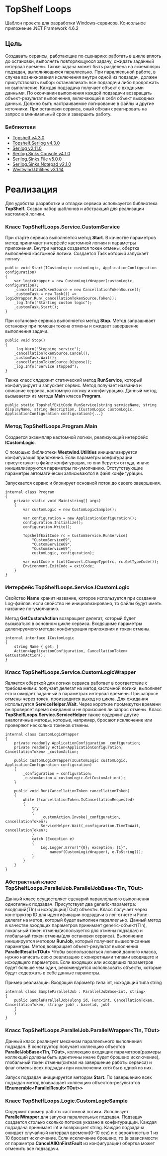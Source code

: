 # TopShelf Loops

Шаблон проекта для разработки Windows-сервисов.
Консольное приложение .NET Framework 4.6.2

## Цель

Создавать сервисы, работающие по сценарию: работать в цикле вплоть до остановки, выполнять повторяющуюся задачу, ожидать заданный интервал времени. Также задача может быть разделена на экземпляры подзадач, выполняющихся параллельно. При параллельной работе, в случае возникновения исключения внутри одной из подзадач, должен присутствовать выбор: останавливать все подзадачи либо продолжать их выполнение. Каждая подзадача получает объект с входными данными. По окончании выполнения каждой подзадачи возвращать объект-результат выполнения, включающий в себя объект выходных данных. Должно быть настраиваемое логирование в файлы и другие источники. При остановки сервиса, оный обязан среагировать на запрос в минимальный срок и завершить работу.

### Библиотеки

- [Topshelf v4.3.0](https://topshelf.readthedocs.io/en/latest/)
- [Topshelf.Serilog v4.3.0](https://www.nuget.org/packages/Topshelf.Serilog/)
- [Serilog v2.11.0](https://serilog.net/)
- [Serilog.Sinks.Console v4.1.0](https://github.com/serilog/serilog-sinks-console)
- [Serilog.Sinks.File v5.0.0](https://github.com/serilog/serilog-sinks-file)
- [Serilog.Sinks.Notepad v2.1.0](https://github.com/serilog-contrib/serilog-sinks-notepad)
- [Westwind.Utilities v3.1.14](https://github.com/RickStrahl/Westwind.Utilities)

# Реализация

Для удобства разработки и отладки сервиса используется библиотека **TopShelf**. Создан набор шаблонов и абстракций для реализации кастомной логики.

### Класс TopShelfLoops.Service.CustomService

При старте сервиса выполняется метод **Start**. В качестве параметров метод принимает интерфейс кастомной логики и параметры приложения. Внутри метода создается токен отмены, обертка выполнения кастомной логики. Создается Task который запускает логику. 

    public void Start(ICustomLogic customLogic, ApplicationConfiguration configuration)
    {
        var logicWrapper = new CustomLogicWrapper(customLogic, configuration);
        _cancellationTokenSource = new CancellationTokenSource();
        _customTask = new Task(() => logicWrapper.Run(_cancellationTokenSource.Token));
        _log.Info("Starting custom logic");
        _customTask.Start();
    }

При остановке сервиса выполняется метод **Stop**. Метод запрашивает остановку при помощи токена отмены и ожидает завершение выполнения задачи.


    public void Stop()
    {
        _log.Warn("Stopping service");
        _cancellationTokenSource.Cancel();
        _customTask.Wait();
        _cancellationTokenSource.Dispose();
        _log.Info("Service stopped");
    }

Также класс слдержит статический метод **RunService**, который конфигурирует и запускает сервис. Метод получает названия и описание сервиса, кастомную логику и конфигурацию. Данный метод вызывается из метода **Main** класса **Program**.

    public static TopshelfExitCode RunService(string serviceName, string displayName, string description, ICustomLogic customLogic, ApplicationConfiguration configuration){...}

### Метод TopShelfLoops.Program.Main

Создается экземпляр кастомной логики, реализующий интерфейс **ICustomLogic**.

С помощью библиотеки **Westwind.Utilities** инициализируется конфигурация приложения. Если параметры конфигурации присутствуют в файле конфигурации, то они берутся оттуда, иначе инициализируются параметры по-умолчанию. Отстутствующие параметры автоматически записываются в файл конфигурации.

Запускается сервис и блокирует основной поток до своего завершения.

    internal class Program
    {
        private static void Main(string[] args)
        {
            var customLogic = new CustomLogicSample();

            var configuration = new ApplicationConfiguration();
            configuration.Initialize();
            configuration.Write();

            TopshelfExitCode rc = CustomService.RunService(
                "CustomService69",
                "CustomService69",
                "CustomService69",
                customLogic, configuration);

            var exitCode = (int)Convert.ChangeType(rc, rc.GetTypeCode());
            Environment.ExitCode = exitCode;
        }
    }

### Интерфейс TopShelfLoops.Service.ICustomLogic

Свойство **Name** хранит название, которое используется при создании Log-файлов. если свойство не инициализировано, то файлы будут иметь название по-умолчанию.

Метод **GetCustomAction** возвращает делегат, который будет вызываться в основном цикле сервиса. Входящиме параметры делегируемого метода: конфигурация приложения и токен отмены.

    internal interface ICustomLogic
    {
        string Name { get; }
        Action<ApplicationConfiguration, CancellationToken> GetCustomAction();
    }


### Класс TopShelfLoops.Service.CustomLogicWrapper

Является оберткой для логики сервиса работает в соответствие с требованиями: получает делегат на метод кастомной логики, выполняет его и ожидает заданный в параметрах интервал времени. При запросе отмены через токен, производится выход из цикла. Для ожидания используется **ServiceHelper.Wait**. Через короткие промежутки времени он проверяет время ожидания и не произошел ли запрос отмены. Класс **TopShelfLoops.Service.ServiceHelper** также содержит другие аналогичные методы, которые, например, бросают исключение или проверяют несколько токенов отмены.


    internal class CustomLogicWrapper
    {
        private readonly ApplicationConfiguration _configuration;
        private readonly Action<ApplicationConfiguration, CancellationToken> _customAction;

        public CustomLogicWrapper(ICustomLogic customLogic, ApplicationConfiguration configuration)
        {
            _configuration = configuration;
            _customAction = customLogic.GetCustomAction();
        }

        public void Run(CancellationToken cancellationToken)
        {
            while (!cancellationToken.IsCancellationRequested)
            {
                try
                {
                    _customAction.Invoke(_configuration, cancellationToken);
                    ServiceHelper.Wait(_configuration.TimeToWait, cancellationToken);
                }
                catch (Exception e)
                {
                    Log.Logger.Error("{0}; exception; {1}",
                        nameof(CustomLogicWrapper), e.ToString());
                }
            }
        }
    }

### Абстрактный класс **TopShelfLoops.ParallelJob.ParallelJobBase&lt;TIn, TOut&gt;**

Данный класс осуществляет сценарий параллельного выполнения однотипных подзадач. Присутствует два generic-параметра: входящий(TIn) и исходящий(TOut) объекты. Класс получает через конструктор ID для идентификации подзадачи в лог-отчете и Func-делегат на метод, который будет выполнен параллельно. Данный метод в качестве входящих параметров принимает generic-объект(TIn), локальный токен отмены(используется для отмены подзадач) и глобальный токен отмены(для остановки сервиса). Выполнение инициируется методом **RunJob**, который получает вышеописанные параметры. Метод возвращает объект-результат выполнения **ParallelResult&lt;TOut&gt;** Чтобы воспользоваться логикой данного класса, нужно написать свою реализацию с конкретными типами входящего и исходящего параметров. Если входящих или исходящих параметров будет больше чем один, рекомендуется использовать объекты, которые будут содержать в себе данные параметры.

Пример реализации. Входящий параметр типа int, исходящий типа string

    internal class SampleParallelJob : ParallelJobBase<int, string>
    {
        public SampleParallelJob(ulong id, Func<int, CancellationToken, CancellationToken, string> job) : base(id, job)
        {
        }
    }

### Класс TopShelfLoops.ParallelJob.ParallelWrapper&lt;TIn, TOut&gt;

Данный класс реализует механизм параллельного выполнения подзадач. В конструктор получает коллекцию объектов **ParallelJobBase&lt;TIn, TOut&gt;**, коллекцию входящих параметров(размеры коллекций должны быть идентичны иначе будет брошено исключение), глобальный токен отмены(сигнал на завершение работы сервиса) и флаг отмены всех подзадач при исключении хотя бы в одной из них.

Запуск подзадач инициируется методом **Start**. По завершению всех подзадач метод возвращает коллекцию объектов-результатов **IEnumerable<ParallelResult&lt;TOut&gt;&gt;**


### Класс TopShelfLoops.Logic.CustomLogicSample

Содержит пример работы кастомной логики. Использует **ParallelWrapper** для запуска параллельных подзадач. Подзадач создается столько сколько потоков указано в конфигурацции. Каждая подзадача принимает int и возвращает string. Каждая подзадача ожидает случайный интервал времени(0-10 сек) и с вероятностью 1 из 10 бросает исключение. Если исключение брошено, то (в зависимости от параметра **CancelAllOnFirstFault** из конфигурации) обертка может отменить все подзадачи.